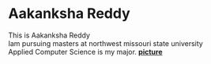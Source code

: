# Aakanksha Reddy
This is Aakanksha Reddy<br>Iam pursuing masters at northwest missouri state university<br>Applied Computer Science is my major.
**[picture](Aakanksha.jpg)**